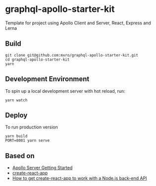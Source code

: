 # graphql-apollo-starter-kit

Template for project using Apollo Client and Server, React, Express and Lerna

## Build

```
git clone git@github.com:mxro/graphql-apollo-starter-kit.git
cd graphql-apollo-starter-kit
yarn
```

## Development Environment

To spin up a local development server with hot reload, run:

```
yarn watch
```

## Deploy

To run production version

```
yarn build
PORT=8081 yarn serve
```

## Based on

- [Apollo Server Getting Started](https://www.apollographql.com/docs/apollo-server/getting-started.html)
- [create-react-app](https://github.com/facebook/create-react-app)
- [How to get create-react-app to work with a Node.js back-end API](https://medium.freecodecamp.org/how-to-make-create-react-app-work-with-a-node-backend-api-7c5c48acb1b0)


